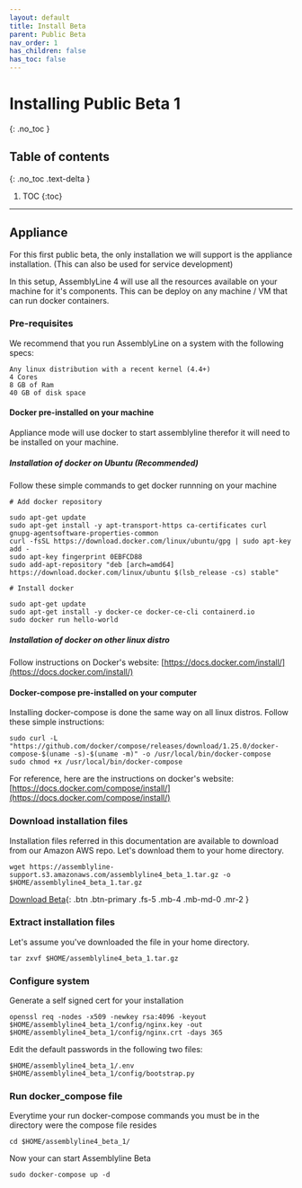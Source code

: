 ```yaml
---
layout: default
title: Install Beta
parent: Public Beta
nav_order: 1
has_children: false
has_toc: false
---
```


# Installing Public Beta 1
{: .no_toc }

## Table of contents
{: .no_toc .text-delta }

1. TOC
{:toc}

---

## Appliance

For this first public beta, the only installation we will support is the appliance installation. (This can also be used for service development)

In this setup, AssemblyLine 4 will use all the resources available on your machine for it's components. This can be deploy on any machine / VM that can run docker containers. 

### Pre-requisites

We recommend that you run AssemblyLine on a system with the following specs:

    Any linux distribution with a recent kernel (4.4+)
    4 Cores
    8 GB of Ram
    40 GB of disk space

#### Docker pre-installed on your machine
Appliance mode will use docker to start assemblyline therefor it will need to be installed on your machine.

##### Installation of docker on Ubuntu (Recommended)
Follow these simple commands to get docker runnning on your machine

    # Add docker repository

    sudo apt-get update
    sudo apt-get install -y apt-transport-https ca-certificates curl gnupg-agentsoftware-properties-common
    curl -fsSL https://download.docker.com/linux/ubuntu/gpg | sudo apt-key add -
    sudo apt-key fingerprint 0EBFCD88
    sudo add-apt-repository "deb [arch=amd64] https://download.docker.com/linux/ubuntu $(lsb_release -cs) stable"

    # Install docker

    sudo apt-get update
    sudo apt-get install -y docker-ce docker-ce-cli containerd.io
    sudo docker run hello-world

##### Installation of docker on other linux distro

Follow instructions on Docker's website: [https://docs.docker.com/install/](https://docs.docker.com/install/)

#### Docker-compose pre-installed on your computer
Installing docker-compose is done the same way on all linux distros. Follow these simple instructions:

    sudo curl -L "https://github.com/docker/compose/releases/download/1.25.0/docker-compose-$(uname -s)-$(uname -m)" -o /usr/local/bin/docker-compose
    sudo chmod +x /usr/local/bin/docker-compose

For reference, here are the instructions on docker's website: [https://docs.docker.com/compose/install/](https://docs.docker.com/compose/install/)

### Download installation files

Installation files referred in this documentation are available to download from our Amazon AWS repo. Let's download them to your home directory.

    wget https://assemblyline-support.s3.amazonaws.com/assemblyline4_beta_1.tar.gz -o $HOME/assemblyline4_beta_1.tar.gz

[Download Beta](https://assemblyline-support.s3.amazonaws.com/assemblyline4_beta_1.tar.gz){: .btn .btn-primary .fs-5 .mb-4 .mb-md-0 .mr-2 }

### Extract installation files

Let's assume you've downloaded the file in your home directory.

    tar zxvf $HOME/assemblyline4_beta_1.tar.gz

### Configure system

Generate a self signed cert for your installation

    openssl req -nodes -x509 -newkey rsa:4096 -keyout $HOME/assemblyline4_beta_1/config/nginx.key -out $HOME/assemblyline4_beta_1/config/nginx.crt -days 365

Edit the default passwords in the following two files:
    
    $HOME/assemblyline4_beta_1/.env
    $HOME/assemblyline4_beta_1/config/bootstrap.py


### Run docker_compose file
Everytime your run docker-compose commands you must be in the directory were the compose file resides

    cd $HOME/assemblyline4_beta_1/

Now your can start Assemblyline Beta

    sudo docker-compose up -d